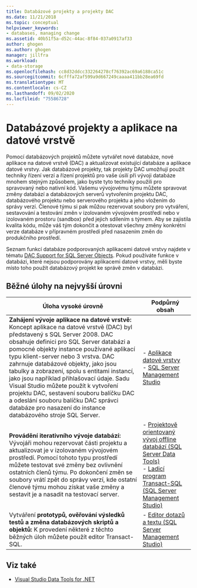 ```yaml
---
title: Databázové projekty a projekty DAC
ms.date: 11/21/2018
ms.topic: conceptual
helpviewer_keywords:
- databases, managing change
ms.assetid: 40b51f5a-d52c-44ac-8f84-037a0917af33
author: ghogen
ms.author: ghogen
manager: jillfra
ms.workload:
- data-storage
ms.openlocfilehash: cc8d32ddcc332264278cf76392ac69a6188ca51c
ms.sourcegitcommit: 6cfffa72af599a9d667249caaaa411bb28ea69fd
ms.translationtype: MT
ms.contentlocale: cs-CZ
ms.lasthandoff: 09/02/2020
ms.locfileid: "75586728"
---
```

# <a name="database-projects-and-data-tier-applications"></a>Databázové projekty a aplikace na datové vrstvě

Pomocí databázových projektů můžete vytvářet nové databáze, nové aplikace na datové vrstvě (DAC) a aktualizovat existující databáze a aplikace datové vrstvy. Jak databázové projekty, tak projekty DAC umožňují použít techniky řízení verzí a řízení projektů pro vaše úsilí při vývoji databáze mnohem stejným způsobem, jako byste tyto techniky použili pro spravovaný nebo nativní kód. Vašemu vývojovému týmu můžete spravovat změny databází a databázových serverů vytvořením projektu DAC, databázového projektu nebo serverového projektu a jeho vložením do správy verzí. Členové týmu si pak můžou rezervovat soubory pro vytváření, sestavování a testování změn v izolovaném vývojovém prostředí nebo v izolovaném prostoru (sandbox) před jejich sdílením s týmem. Aby se zajistila kvalita kódu, může váš tým dokončit a otestovat všechny změny konkrétní verze databáze v přípravném prostředí před nasazením změn do produkčního prostředí.

Seznam funkcí databáze podporovaných aplikacemi datové vrstvy najdete v tématu [DAC Support for SQL Server Objects](/sql/relational-databases/data-tier-applications/dac-support-for-sql-server-objects-and-versions). Pokud používáte funkce v databázi, které nejsou podporovány aplikacemi datové vrstvy, měli byste místo toho použít databázový projekt ke správě změn v databázi.

## <a name="common-high-level-tasks"></a>Běžné úlohy na nejvyšší úrovni

| Úloha vysoké úrovně | Podpůrný obsah |
| - | - |
| **Zahájení vývoje aplikace na datové vrstvě:** Koncept aplikace na datové vrstvě (DAC) byl představený s SQL Server 2008. DAC obsahuje definici pro SQL Server databázi a pomocné objekty instance používané aplikací typu klient-server nebo 3 vrstva. DAC zahrnuje databázové objekty, jako jsou tabulky a zobrazení, spolu s entitami instancí, jako jsou například přihlašovací údaje. Sadu Visual Studio můžete použít k vytvoření projektu DAC, sestavení souboru balíčku DAC a odeslání souboru balíčku DAC správci databáze pro nasazení do instance databázového stroje SQL Server. | - [Aplikace datové vrstvy](/sql/relational-databases/data-tier-applications/data-tier-applications)<br />- [SQL Server Management Studio](/sql/ssms/sql-server-management-studio-ssms) |
| **Provádění iterativního vývoje databází:** Vývojáři mohou rezervovat části projektu a aktualizovat je v izolovaném vývojovém prostředí. Pomocí tohoto typu prostředí můžete testovat své změny bez ovlivnění ostatních členů týmu. Po dokončení změn se soubory vrátí zpět do správy verzí, kde ostatní členové týmu mohou získat vaše změny a sestavit je a nasadit na testovací server. | - [Projektově orientovaný vývoj offline databází (SQL Server Data Tools)](/sql/ssdt/project-oriented-offline-database-development)<br />- [Ladicí program Transact-SQL (SQL Server Management Studio)](/sql/ssms/scripting/transact-sql-debugger) |
| Vytváření **prototypů, ověřování výsledků testů a změna databázových skriptů a objektů:** K provedení některé z těchto běžných úloh můžete použít editor Transact-SQL. | - [Editor dotazů a textu (SQL Server Management Studio)](/sql/ssms/scripting/query-and-text-editors-sql-server-management-studio) |

## <a name="see-also"></a>Viz také

- [Visual Studio Data Tools for .NET](../data-tools/visual-studio-data-tools-for-dotnet.md)
